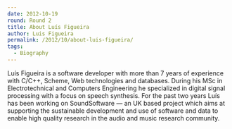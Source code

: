 ```yaml
---
date: 2012-10-19
round: Round 2
title: About Luís Figueira
author: Luis Figueira
permalink: /2012/10/about-luis-figueira/
tags:
  - Biography
---
```

Luís Figueira is a software developer with more than 7 years of experience with C/C++, Scheme, Web technologies and databases. During his MSc in Electrotechnical and Computers Engineering he specialized in digital signal processing with a focus on speech synthesis. For the past two years Luís has been working on SoundSoftware — an UK based project which aims at supporting the sustainable development and use of software and data to enable high quality research in the audio and music research community.
